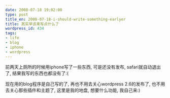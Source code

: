 ```yaml
---
date: 2008-07-18 19:02:00
type: post
title_en: 2008-07-18-i-should-write-something-earlyer
title: 其实早该来写点什么了
wordpress_id: 434
tags:
- life
- blog
- iphone
- wordpress
---
```


前两天上厕所的时候用iphone写了一些东西, 可是还没有发布, safari就自动退出了, 结果我写的东西也都没有了:(

现在用的blog程序是自己写的了, 再也不用去关心wordpress 2.6的发布了, 也不用去关心那些插件和主题了, 这里是我的地盘, 想要什么功能, 我自己来:)

